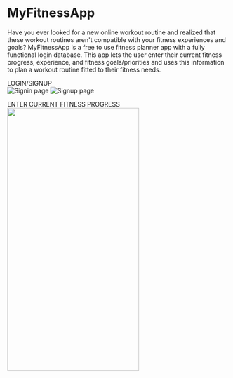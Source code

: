 # MyFitnessApp
Have you ever looked for a new online workout routine and realized that these workout routines aren't compatible with your fitness experiences and goals? MyFitnessApp is a free to use fitness planner app with a fully functional login database. This app lets the user enter their current fitness progress, experience, and fitness goals/priorities and uses this information to plan a workout routine fitted to their fitness needs. 


LOGIN/SIGNUP
<br>
![Signin page](https://lh3.googleusercontent.com/fyDoNavUrkymGugMP1zeh9j3G8onDp8Bhvv-yriIfiFRy1OReL8frgA79h8IDOAgr8adKnegbUq4iqHcCvFMat-2EP2RgQr6waUAfT0R)       ![Signup page](https://lh5.googleusercontent.com/hoUhzcuTTogYh6LmGP-95ZbaMBsrrY7xIYgtEwfGpCxwXRb2aJm2a9bmFKyZf0DU2OA9H8Y-i1puPbJb1g12CaFQ-UxNWtho2jPTXl4f)

ENTER CURRENT FITNESS PROGRESS
<br>
<img src="https://lh6.googleusercontent.com/ROmba_ONpY3JGrBu7rkAEBCyi87-HiyM9V1wyvc5w-a-3cSlKtY7KQo69St86f6t8tmuzTQ3qdf_hWfS0LH362Nrlw9Hbu5-YtZ8OrRF" width="300" height="600" />


